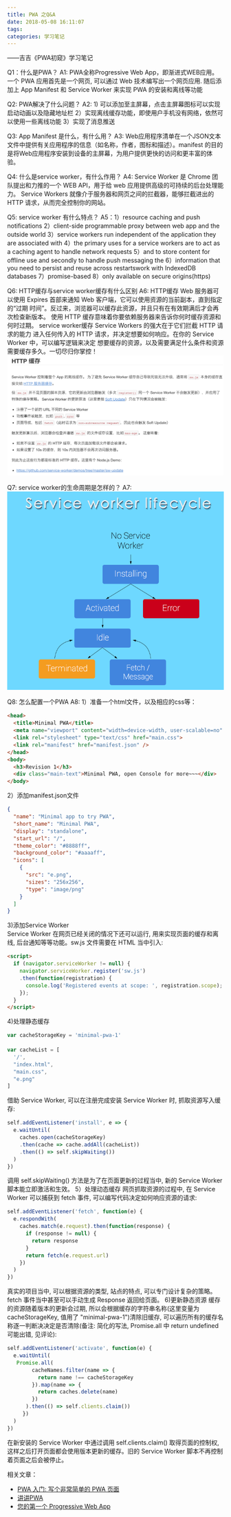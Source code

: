 ```yaml
---
title: PWA 之Q&A
date: 2018-05-08 16:11:07
tags:
categories: 学习笔记
---
```

——吉吉《PWA初窥》学习笔记

Q1：什么是PWA？
A1: PWA全称Progressive Web App，即渐进式WEB应用。一个 PWA 应用首先是一个网页, 可以通过 Web 技术编写出一个网页应用. 随后添加上 App Manifest 和 Service Worker 来实现 PWA 的安装和离线等功能

Q2: PWA解决了什么问题？
A2:  1)  可以添加至主屏幕，点击主屏幕图标可以实现启动动画以及隐藏地址栏
       2）实现离线缓存功能，即使用户手机没有网络，依然可以使用一些离线功能
       3）实现了消息推送

Q3:  App Manifest 是什么，有什么用？
A3:  Web应用程序清单在一个JSON文本文件中提供有关应用程序的信息（如名称，作者，图标和描述）。manifest 的目的是将Web应用程序安装到设备的主屏幕，为用户提供更快的访问和更丰富的体验。

Q4:  什么是service worker，有什么作用？
A4:  Service Worker 是 Chrome 团队提出和力推的一个 WEB API，用于给 web 应用提供高级的可持续的后台处理能力。
        Service Workers 就像介于服务器和网页之间的拦截器，能够拦截进出的HTTP 请求，从而完全控制你的网站。

Q5:  service worker 有什么特点？
A5：1）resource caching and push notifications
        2）client-side programmable proxy between web app and the outside world
        3）service workers run independent of the application they are associated with
        4）the primary uses for a service workers are to act as a caching agent to handle network requests 
        5）and to store content for offline use and secondly to handle push messaging the
        6）information that you need to persist and reuse across restartswork with IndexedDB databases
        7）promise-based
        8）only available on secure origins(https)

Q6: HTTP缓存与service worker缓存有什么区别
A6: HTTP缓存
       Web 服务器可以使用 Expires 首部来通知 Web 客户端，它可以使用资源的当前副本，直到指定的“过期 
       时间”。反过来，浏览器可以缓存此资源，并且只有在有效期满后才会再次检查新版本。
       使用 HTTP 缓存意味着你要依赖服务器来告诉你何时缓存资源和何时过期。
       service worker缓存
       Service Workers 的强大在于它们拦截 HTTP 请求的能力
       进入任何传入的 HTTP 请求，并决定想要如何响应。在你的 Service Worker 中，可以编写逻辑来决定 
       想要缓存的资源，以及需要满足什么条件和资源需要缓存多久。一切尽归你掌控！
       ![service worker缓存](https://github.com/kaisa911/studyNotes/blob/master/public/image/hc.png?raw=true)

Q7: service worker的生命周期是怎样的？
A7: ![生命周期](https://github.com/kaisa911/studyNotes/blob/master/public/image/lifecycle.png?raw=true)

Q8: 怎么配置一个PWA
A8: 1）准备一个html文件，以及相应的css等：
```html
<head>
  <title>Minimal PWA</title>
  <meta name="viewport" content="width=device-width, user-scalable=no" />
  <link rel="stylesheet" type="text/css" href="main.css">
  <link rel="manifest" href="manifest.json" />
</head>
<body>
  <h3>Revision 1</h3>
  <div class="main-text">Minimal PWA, open Console for more~~~</div>
</body>
```

2）添加manifest.json文件

```json
{
  "name": "Minimal app to try PWA",
  "short_name": "Minimal PWA",
  "display": "standalone",
  "start_url": "/",
  "theme_color": "#8888ff",
  "background_color": "#aaaaff",
  "icons": [
    {
      "src": "e.png",
      "sizes": "256x256",
      "type": "image/png"
    }
  ]
}
```
3)添加Service Worker<br/>
Service Worker 在网页已经关闭的情况下还可以运行, 用来实现页面的缓存和离线, 后台通知等等功能。sw.js 文件需要在 HTML 当中引入:
```html
<script>
  if (navigator.serviceWorker != null) {
    navigator.serviceWorker.register('sw.js')
    .then(function(registration) {
      console.log('Registered events at scope: ', registration.scope);
    });
  }
</script>
```
4)处理静态缓存
```javascript
var cacheStorageKey = 'minimal-pwa-1'

var cacheList = [
  '/',
  "index.html",
  "main.css",
  "e.png"
]
```
借助 Service Worker, 可以在注册完成安装 Service Worker 时, 抓取资源写入缓存:
```javascript
self.addEventListener('install', e => {
  e.waitUntil(
    caches.open(cacheStorageKey)
    .then(cache => cache.addAll(cacheList))
    .then(() => self.skipWaiting())
  )
})
```
调用 self.skipWaiting() 方法是为了在页面更新的过程当中, 新的 Service Worker 脚本能立即激活和生效。
5）处理动态缓存
网页抓取资源的过程中, 在 Service Worker 可以捕获到 fetch 事件, 可以编写代码决定如何响应资源的请求:
```javascript
self.addEventListener('fetch', function(e) {
  e.respondWith(
    caches.match(e.request).then(function(response) {
      if (response != null) {
        return response
      }
      return fetch(e.request.url)
    })
  )
})
```
真实的项目当中, 可以根据资源的类型, 站点的特点, 可以专门设计复杂的策略。fetch 事件当中甚至可以手动生成 Response 返回给页面。
6)更新静态资源
缓存的资源随着版本的更新会过期, 所以会根据缓存的字符串名称(这里变量为 cacheStorageKey, 值用了 "minimal-pwa-1")清除旧缓存, 可以遍历所有的缓存名称逐一判断决决定是否清除(备注: 简化的写法, Promise.all 中 return undefined 可能出错, 见评论):

```javascript
self.addEventListener('activate', function(e) {
  e.waitUntil(
   Promise.all(
        cacheNames.filter(name => {
          return name !== cacheStorageKey
        }).map(name => {
          return caches.delete(name)
        })
      ).then(() => self.clients.claim())
     })
  )
})
```
在新安装的 Service Worker 中通过调用 self.clients.claim() 取得页面的控制权, 这样之后打开页面都会使用版本更新的缓存。旧的 Service Worker 脚本不再控制着页面之后会被停止。


相关文章：
* [PWA 入门: 写个非常简单的 PWA 页面](https://zhuanlan.zhihu.com/p/25459319)
* [讲讲PWA](https://segmentfault.com/a/1190000012353473)
* [您的第一个 Progressive Web App](https://developers.google.cn/web/fundamentals/codelabs/your-first-pwapp/)



